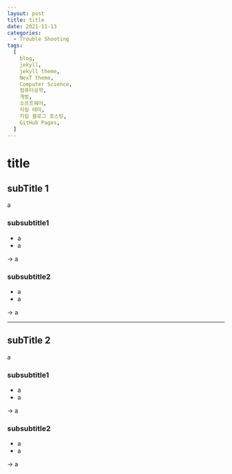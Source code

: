 ```yaml
---
layout: post
title: title
date: 2021-11-13
categories:
  - Trouble Shooting
tags:
  [
    blog,
    jekyll,
    jekyll theme,
    NexT theme,
    Computer Science,
    컴퓨터공학,
    개발,
    소프트웨어,
    지킬 테마,
    지킬 블로그 포스팅,
    GitHub Pages,
  ]
---
```


# title

## subTitle 1

a

### subsubtitle1

- a
- a

-> a

### subsubtitle2

- a
- a

-> a

---

## subTitle 2

a

### subsubtitle1

- a
- a

-> a

### subsubtitle2

- a
- a

-> a
